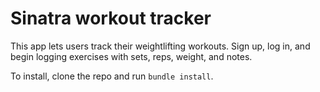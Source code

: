# Sinatra workout tracker

This app lets users track their weightlifting workouts. Sign up, log in, and begin logging exercises with sets, reps, weight, and notes.

To install, clone the repo and run `bundle install`.

